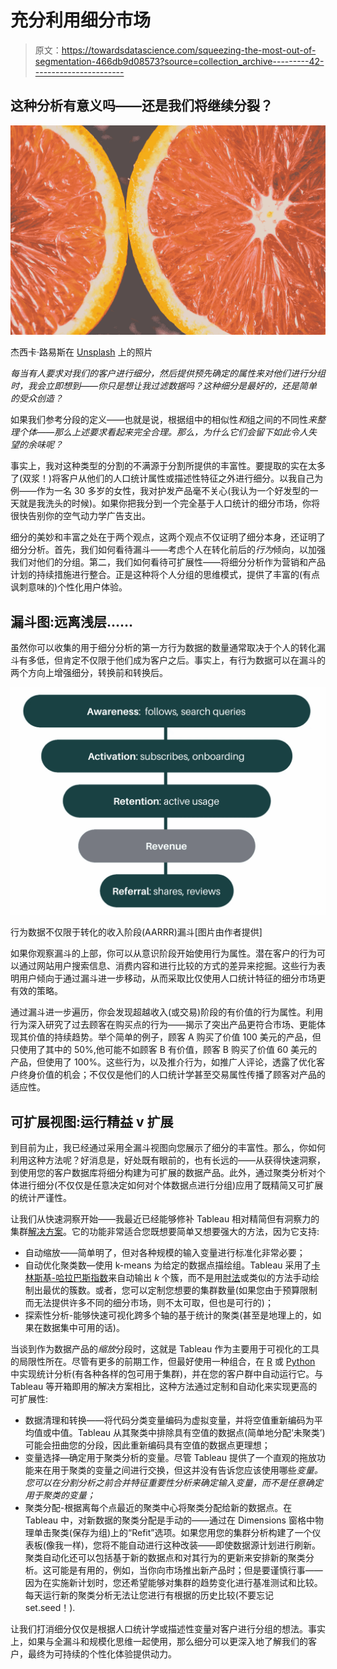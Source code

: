 # 充分利用细分市场

> 原文：<https://towardsdatascience.com/squeezing-the-most-out-of-segmentation-466db9d08573?source=collection_archive---------42----------------------->

## 这种分析有意义吗——还是我们将继续分裂？

![](img/c247692322f511e595763137c96b37dd.png)

杰西卡·路易斯在 [Unsplash](https://unsplash.com?utm_source=medium&utm_medium=referral) 上的照片

*每当有人要求对我们的客户进行细分，然后提供预先确定的属性来对他们进行分组时，我会立即想到——你只是想让我过滤数据吗？这种细分是最好的，还是简单的受众创造？*

如果我们参考分段的定义——也就是说，根据组中的相似性*和*组之间的不同性*来整理个体——那么上述要求看起来完全合理。那么，为什么它们会留下如此令人失望的余味呢？*

事实上，我对这种类型的分割的不满源于分割所提供的丰富性。要提取的实在太多了(双浆！)将客户从他们的人口统计属性或描述性特征之外进行细分。以我自己为例——作为一名 30 多岁的女性，我对护发产品毫不关心(我认为一个好发型的一天就是我洗头的时候)。如果你把我分到一个完全基于人口统计的细分市场，你将很快告别你的空气动力学广告支出。

细分的美妙和丰富之处在于两个观点，这两个观点不仅证明了细分本身，还证明了细分分析。首先，我们如何看待漏斗——考虑个人在转化前后的*行为*倾向，以加强我们对他们的分组。第二，我们如何看待可扩展性——将细分分析作为营销和产品计划的持续措施进行整合。正是这种将个人分组的思维模式，提供了丰富的(有点讽刺意味的)个性化用户体验。

## **漏斗图:远离浅层……**

虽然你可以收集的用于细分分析的第一方行为数据的数量通常取决于个人的转化漏斗有多低，但肯定不仅限于他们成为客户之后。事实上，有行为数据可以在漏斗的两个方向上增强细分，转换前和转换后。

![](img/4bf6c53e38f4faec66b6b196540c8fe4.png)

行为数据不仅限于转化的收入阶段(AARRR)漏斗[图片由作者提供]

如果你观察漏斗的上部，你可以从意识阶段开始使用行为属性。潜在客户的行为可以通过网站用户搜索信息、消费内容和进行比较的方式的差异来挖掘。这些行为表明用户倾向于通过漏斗进一步移动，从而采取比仅使用人口统计特征的细分市场更有效的策略。

通过漏斗进一步遍历，你会发现超越收入(或交易)阶段的有价值的行为属性。利用行为深入研究了过去顾客在购买点的行为——揭示了突出产品更符合市场、更能体现其价值的持续趋势。举个简单的例子，顾客 A 购买了价值 100 美元的产品，但只使用了其中的 50%,他可能不如顾客 B 有价值，顾客 B 购买了价值 60 美元的产品，但使用了 100%。这些行为，以及推介行为，如推广人评论，透露了优化客户终身价值的机会；不仅仅是他们的人口统计学甚至交易属性传播了顾客对产品的适应性。

## **可扩展视图:运行精益 v 扩展**

到目前为止，我已经通过采用全漏斗视图向您展示了细分的丰富性。那么，你如何利用这种方法呢？好消息是，好处既有眼前的，也有长远的——从获得快速洞察，到使用您的客户数据库将细分构建为可扩展的数据产品。此外，通过聚类分析对个体进行细分(不仅仅是任意决定如何对个体数据点进行分组)应用了既精简又可扩展的统计严谨性。

让我们从快速洞察开始——我最近已经能够修补 Tableau 相对精简但有洞察力的集群[解决方案](https://help.tableau.com/current/pro/desktop/en-us/clustering.htm)。它的功能非常适合您既想要简单又想要强大的方法，因为它支持:

*   自动缩放——简单明了，但对各种规模的输入变量进行标准化非常必要；
*   自动优化聚类数—使用 k-means 为给定的数据点描绘组。Tableau 采用了[卡林斯基-哈拉巴斯指数](/cluster-analysis-in-tableau-1f19acd0c647)来自动输出 *k* 个簇，而不是用[肘法](https://www.scikit-yb.org/en/latest/api/cluster/elbow.html)或类似的方法手动绘制出最优的簇数。或者，您可以定制您想要的集群数量(如果您由于预算限制而无法提供许多不同的细分市场，则不太可取，但也是可行的)；
*   探索性分析-能够快速可视化跨多个轴的基于统计的聚类(甚至是地理上的，如果在数据集中可用的话)。

当谈到作为数据产品的*缩放*分段时，这就是 Tableau 作为主要用于可视化的工具的局限性所在。尽管有更多的前期工作，但最好使用一种组合，在 [R](https://www.rdocumentation.org/packages/stats/versions/3.6.2/topics/kmeans) 或 [Python](https://realpython.com/k-means-clustering-python/#how-to-perform-k-means-clustering-in-python) 中实现统计分析(有各种各样的包可用于集群)，并在您的客户群中自动运行它。与 Tableau 等开箱即用的解决方案相比，这种方法通过定制和自动化来实现更高的可扩展性:

*   数据清理和转换——将代码分类变量编码为虚拟变量，并将空值重新编码为平均值或中值。Tableau 从其聚类中排除具有空值的数据点(简单地分配‘未聚类’)可能会扭曲您的分段，因此重新编码具有空值的数据点更理想；
*   变量选择—确定用于聚类分析的变量。尽管 Tableau 提供了一个直观的拖放功能来在用于聚类的变量之间进行交换，但这并没有告诉您应该使用哪些*变量。您可以在分割分析之前合并特征重要性分析来确定输入变量，而不是任意确定用于聚类的变量；*
*   聚类分配-根据离每个点最近的聚类中心将聚类分配给新的数据点。在 Tableau 中，对新数据的聚类分配是手动的——通过在 Dimensions 窗格中物理单击聚类(保存为组)上的“Refit”选项。如果您用您的集群分析构建了一个仪表板(像我一样)，您将不能自动进行这种改装——即使数据源计划进行刷新。聚类自动化还可以包括基于新的数据点和对其行为的更新来安排新的聚类分析。这可能是有用的，例如，当你向市场推出新产品时；但是要谨慎行事——因为在实施新计划时，您还希望能够对集群的趋势变化进行基准测试和比较。每天运行新的聚类分析无法让您进行有根据的历史比较(不要忘记 set.seed！).

让我们打消细分仅仅是根据人口统计学或描述性变量对客户进行分组的想法。事实上，如果与全漏斗和规模化思维一起使用，那么细分可以更深入地了解我们的客户，最终为可持续的个性化体验提供动力。